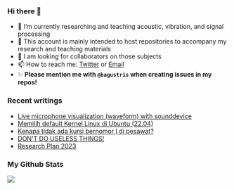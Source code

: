 ### Hi there 👋
<!-- **bagustris/bagustris** is a ✨ _special_ ✨ repository because its `README.md` (this file) appears on your GitHub profile. -->
- 🔭 I’m currently researching and teaching acoustic, vibration, and signal processing
- 💬 This account is mainly intended to host repositories to accompany my research and teaching materials
- 👯 I am looking for collaborators on those subjects 
- 📫 How to reach me: [Twitter](https://twitter.com/btatmaja) or [Email](mailto:bagus@ep.its.ac.id)
-  ✨ **Please mention me with `@bagustris` when creating issues in my repos!**

### Recent writings
<!-- BLOG-POST-LIST:START -->
- [Live microphone visualization &lpar;waveform&rpar; with sounddevice](https://bagustris.blogspot.com/2023/07/live-microphone-visualization-waveform.html)
- [Memilih default Kernel Linux di Ubuntu &lpar;22.04&rpar;](https://bagustris.blogspot.com/2023/07/memilih-default-kernel-linux-di-ubuntu.html)
- [Kenapa tidak ada kursi bernomor I di pesawat?](https://bagustris.blogspot.com/2023/05/kenapa-tidak-ada-kursi-bernomor-i-di.html)
- [DON&#39;T DO USELESS THINGS!](https://bagustris.blogspot.com/2023/04/dont-do-useless-things.html)
- [Research Plan 2023](https://bagustris.blogspot.com/2023/03/research-plan-2023.html)
<!-- BLOG-POST-LIST:END -->

### My Github Stats
[![](https://github-readme-stats-sigma-five.vercel.app/api?username=bagustris&theme=onedark&hide_title=true&hide_border=true)](https://github.com/bagustris)

<!-- - 🤔 I’m looking for help with ... 
- 💬 Ask me about ...
- 😄 Pronouns: ...
- ⚡ Fun fact: ... 
- 🌱 I’m currently also learning and teaching on those subjects 🔭 -->

<!--
I am currently learning, teaching, and researching ~speech~ sound processing. Below are my repositories; most of them were made to accompany my research papers. Feel free to open issues and make pull requests. I will be happy if you wanna collaborate with me, in all areas. Reach me by email or Twitter.
-->
